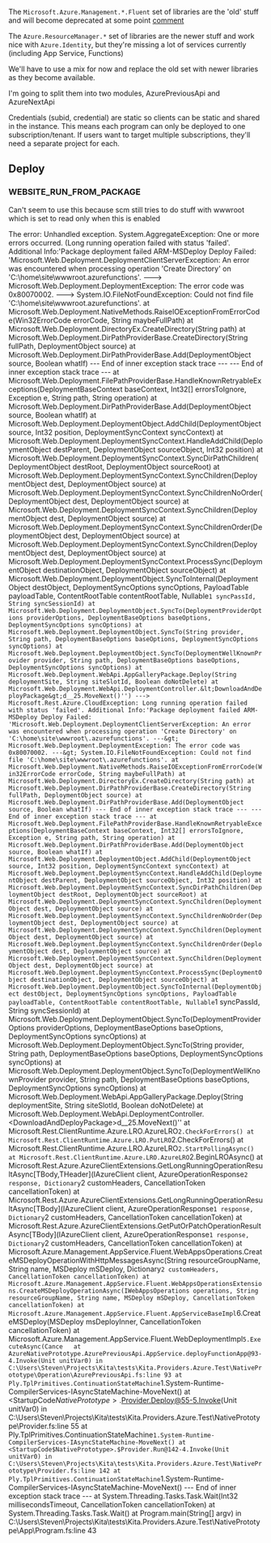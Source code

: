 The `Microsoft.Azure.Management.*.Fluent` set of libraries are the 'old' stuff and will become deprecated at some point [comment](https://github.com/Azure/azure-libraries-for-net/issues/1226#issuecomment-804659466)

The `Azure.ResourceManager.*` set of libraries are the newer stuff and work nice with `Azure.Identity`, but they're missing a lot of services currently (including App Service, Functions)

We'll have to use a mix for now and replace the old set with newer libraries as they become available.

I'm going to split them into two modules, AzurePreviousApi and AzureNextApi

Credentials (subid, credential) are static so clients can be static and shared in the instance. This means each program can only be deployed to one subscription/tenant. If users want to target multiple subscriptions, they'll need a separate project for each.



## Deploy


### WEBSITE_RUN_FROM_PACKAGE

Can't seem to use this because scm still tries to do stuff with wwwroot which is set to read only when this is enabled

The error:
    Unhandled exception. System.AggregateException: One or more errors occurred. (Long running operation failed with status 'failed'. Additional Info:'Package deployment failed
    ARM-MSDeploy Deploy Failed: 'Microsoft.Web.Deployment.DeploymentClientServerException: An error was encountered when processing operation 'Create Directory' on 'C:\home\site\wwwroot\.azurefunctions'. ---&gt; Microsoft.Web.Deployment.DeploymentException: The error code was 0x80070002. ---&gt; System.IO.FileNotFoundException: Could not find file 'C:\home\site\wwwroot\.azurefunctions'.
       at Microsoft.Web.Deployment.NativeMethods.RaiseIOExceptionFromErrorCode(Win32ErrorCode errorCode, String maybeFullPath)
       at Microsoft.Web.Deployment.DirectoryEx.CreateDirectory(String path)
       at Microsoft.Web.Deployment.DirPathProviderBase.CreateDirectory(String fullPath, DeploymentObject source)
       at Microsoft.Web.Deployment.DirPathProviderBase.Add(DeploymentObject source, Boolean whatIf)
       --- End of inner exception stack trace ---
       --- End of inner exception stack trace ---
       at Microsoft.Web.Deployment.FilePathProviderBase.HandleKnownRetryableExceptions(DeploymentBaseContext baseContext, Int32[] errorsToIgnore, Exception e, String path, String operation)
       at Microsoft.Web.Deployment.DirPathProviderBase.Add(DeploymentObject source, Boolean whatIf)
       at Microsoft.Web.Deployment.DeploymentObject.AddChild(DeploymentObject source, Int32 position, DeploymentSyncContext syncContext)
       at Microsoft.Web.Deployment.DeploymentSyncContext.HandleAddChild(DeploymentObject destParent, DeploymentObject sourceObject, Int32 position)
       at Microsoft.Web.Deployment.DeploymentSyncContext.SyncDirPathChildren(DeploymentObject destRoot, DeploymentObject sourceRoot)
       at Microsoft.Web.Deployment.DeploymentSyncContext.SyncChildren(DeploymentObject dest, DeploymentObject source)
       at Microsoft.Web.Deployment.DeploymentSyncContext.SyncChildrenNoOrder(DeploymentObject dest, DeploymentObject source)
       at Microsoft.Web.Deployment.DeploymentSyncContext.SyncChildren(DeploymentObject dest, DeploymentObject source)
       at Microsoft.Web.Deployment.DeploymentSyncContext.SyncChildrenOrder(DeploymentObject dest, DeploymentObject source)
       at Microsoft.Web.Deployment.DeploymentSyncContext.SyncChildren(DeploymentObject dest, DeploymentObject source)
       at Microsoft.Web.Deployment.DeploymentSyncContext.ProcessSync(DeploymentObject destinationObject, DeploymentObject sourceObject)
       at Microsoft.Web.Deployment.DeploymentObject.SyncToInternal(DeploymentObject destObject, DeploymentSyncOptions syncOptions, PayloadTable payloadTable, ContentRootTable contentRootTable, Nullable`1 syncPassId, String syncSessionId)
       at Microsoft.Web.Deployment.DeploymentObject.SyncTo(DeploymentProviderOptions providerOptions, DeploymentBaseOptions baseOptions, DeploymentSyncOptions syncOptions)
       at Microsoft.Web.Deployment.DeploymentObject.SyncTo(String provider, String path, DeploymentBaseOptions baseOptions, DeploymentSyncOptions syncOptions)
       at Microsoft.Web.Deployment.DeploymentObject.SyncTo(DeploymentWellKnownProvider provider, String path, DeploymentBaseOptions baseOptions, DeploymentSyncOptions syncOptions)
       at Microsoft.Web.Deployment.WebApi.AppGalleryPackage.Deploy(String deploymentSite, String siteSlotId, Boolean doNotDelete)
       at Microsoft.Web.Deployment.WebApi.DeploymentController.&lt;DownloadAndDeployPackage&gt;d__25.MoveNext()'')
     ---> Microsoft.Rest.Azure.CloudException: Long running operation failed with status 'failed'. Additional Info:'Package deployment failed
    ARM-MSDeploy Deploy Failed: 'Microsoft.Web.Deployment.DeploymentClientServerException: An error was encountered when processing operation 'Create Directory' on 'C:\home\site\wwwroot\.azurefunctions'. ---&gt; Microsoft.Web.Deployment.DeploymentException: The error code was 0x80070002. ---&gt; System.IO.FileNotFoundException: Could not find file 'C:\home\site\wwwroot\.azurefunctions'.
       at Microsoft.Web.Deployment.NativeMethods.RaiseIOExceptionFromErrorCode(Win32ErrorCode errorCode, String maybeFullPath)
       at Microsoft.Web.Deployment.DirectoryEx.CreateDirectory(String path)
       at Microsoft.Web.Deployment.DirPathProviderBase.CreateDirectory(String fullPath, DeploymentObject source)
       at Microsoft.Web.Deployment.DirPathProviderBase.Add(DeploymentObject source, Boolean whatIf)
       --- End of inner exception stack trace ---
       --- End of inner exception stack trace ---
       at Microsoft.Web.Deployment.FilePathProviderBase.HandleKnownRetryableExceptions(DeploymentBaseContext baseContext, Int32[] errorsToIgnore, Exception e, String path, String operation)
       at Microsoft.Web.Deployment.DirPathProviderBase.Add(DeploymentObject source, Boolean whatIf)
       at Microsoft.Web.Deployment.DeploymentObject.AddChild(DeploymentObject source, Int32 position, DeploymentSyncContext syncContext)
       at Microsoft.Web.Deployment.DeploymentSyncContext.HandleAddChild(DeploymentObject destParent, DeploymentObject sourceObject, Int32 position)
       at Microsoft.Web.Deployment.DeploymentSyncContext.SyncDirPathChildren(DeploymentObject destRoot, DeploymentObject sourceRoot)
       at Microsoft.Web.Deployment.DeploymentSyncContext.SyncChildren(DeploymentObject dest, DeploymentObject source)
       at Microsoft.Web.Deployment.DeploymentSyncContext.SyncChildrenNoOrder(DeploymentObject dest, DeploymentObject source)
       at Microsoft.Web.Deployment.DeploymentSyncContext.SyncChildren(DeploymentObject dest, DeploymentObject source)
       at Microsoft.Web.Deployment.DeploymentSyncContext.SyncChildrenOrder(DeploymentObject dest, DeploymentObject source)
       at Microsoft.Web.Deployment.DeploymentSyncContext.SyncChildren(DeploymentObject dest, DeploymentObject source)
       at Microsoft.Web.Deployment.DeploymentSyncContext.ProcessSync(DeploymentObject destinationObject, DeploymentObject sourceObject)
       at Microsoft.Web.Deployment.DeploymentObject.SyncToInternal(DeploymentObject destObject, DeploymentSyncOptions syncOptions, PayloadTable payloadTable, ContentRootTable contentRootTable, Nullable`1 syncPassId, String syncSessionId)
       at Microsoft.Web.Deployment.DeploymentObject.SyncTo(DeploymentProviderOptions providerOptions, DeploymentBaseOptions baseOptions, DeploymentSyncOptions syncOptions)
       at Microsoft.Web.Deployment.DeploymentObject.SyncTo(String provider, String path, DeploymentBaseOptions baseOptions, DeploymentSyncOptions syncOptions)
       at Microsoft.Web.Deployment.DeploymentObject.SyncTo(DeploymentWellKnownProvider provider, String path, DeploymentBaseOptions baseOptions, DeploymentSyncOptions syncOptions)
       at Microsoft.Web.Deployment.WebApi.AppGalleryPackage.Deploy(String deploymentSite, String siteSlotId, Boolean doNotDelete)
       at Microsoft.Web.Deployment.WebApi.DeploymentController.&lt;DownloadAndDeployPackage&gt;d__25.MoveNext()''
       at Microsoft.Rest.ClientRuntime.Azure.LRO.AzureLRO`2.CheckForErrors()
       at Microsoft.Rest.ClientRuntime.Azure.LRO.PutLRO`2.CheckForErrors()
       at Microsoft.Rest.ClientRuntime.Azure.LRO.AzureLRO`2.StartPollingAsync()
       at Microsoft.Rest.ClientRuntime.Azure.LRO.AzureLRO`2.BeginLROAsync()
       at Microsoft.Rest.Azure.AzureClientExtensions.GetLongRunningOperationResultAsync[TBody,THeader](IAzureClient client, AzureOperationResponse`2 response, Dictionary`2 customHeaders, CancellationToken cancellationToken)
       at Microsoft.Rest.Azure.AzureClientExtensions.GetLongRunningOperationResultAsync[TBody](IAzureClient client, AzureOperationResponse`1 response, Dictionary`2 customHeaders, CancellationToken cancellationToken)
       at Microsoft.Rest.Azure.AzureClientExtensions.GetPutOrPatchOperationResultAsync[TBody](IAzureClient client, AzureOperationResponse`1 response, Dictionary`2 customHeaders, CancellationToken cancellationToken)
       at Microsoft.Azure.Management.AppService.Fluent.WebAppsOperations.CreateMSDeployOperationWithHttpMessagesAsync(String resourceGroupName, String name, MSDeploy mSDeploy, Dictionary`2 customHeaders, CancellationToken cancellationToken)
       at Microsoft.Azure.Management.AppService.Fluent.WebAppsOperationsExtensions.CreateMSDeployOperationAsync(IWebAppsOperations operations, String resourceGroupName, String name, MSDeploy mSDeploy, CancellationToken cancellationToken)
       at Microsoft.Azure.Management.AppService.Fluent.AppServiceBaseImpl`6.CreateMSDeploy(MSDeploy msDeployInner, CancellationToken cancellationToken)
       at Microsoft.Azure.Management.AppService.Fluent.WebDeploymentImpl`5.ExecuteAsync(Cance   at AzureNativePrototype.AzurePreviousApi.AppService.deployFunctionApp@93-4.Invoke(Unit unitVar0) in C:\Users\Steven\Projects\Kita\tests\Kita.Providers.Azure.Test\NativePrototype\Operation\AzurePreviousApi.fs:line 93
       at Ply.TplPrimitives.ContinuationStateMachine`1.System-Runtime-CompilerServices-IAsyncStateMachine-MoveNext()
       at <StartupCode$NativePrototype>.$Provider.Deploy@55-5.Invoke(Unit unitVar0) in C:\Users\Steven\Projects\Kita\tests\Kita.Providers.Azure.Test\NativePrototype\Provider.fs:line 55
       at Ply.TplPrimitives.ContinuationStateMachine`1.System-Runtime-CompilerServices-IAsyncStateMachine-MoveNext()
       at <StartupCode$NativePrototype>.$Provider.Run@142-4.Invoke(Unit unitVar0) in C:\Users\Steven\Projects\Kita\tests\Kita.Providers.Azure.Test\NativePrototype\Provider.fs:line 142
       at Ply.TplPrimitives.ContinuationStateMachine`1.System-Runtime-CompilerServices-IAsyncStateMachine-MoveNext()
       --- End of inner exception stack trace ---
       at System.Threading.Tasks.Task.Wait(Int32 millisecondsTimeout, CancellationToken cancellationToken)
       at System.Threading.Tasks.Task.Wait()
       at Program.main(String[] argv) in C:\Users\Steven\Projects\Kita\tests\Kita.Providers.Azure.Test\NativePrototype\App\Program.fs:line 43
